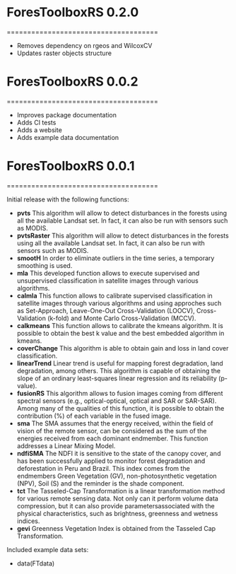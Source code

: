 # ForesToolboxRS 0.2.0
=====================================

* Removes dependency on rgeos and WilcoxCV
* Updates raster objects structure

# ForesToolboxRS 0.0.2
=====================================

* Improves package documentation
* Adds CI tests
* Adds a website
* Adds example data documentation


# ForesToolboxRS 0.0.1
=====================================

Initial release with the following functions:

* **pvts** This algorithm will allow to detect disturbances in the forests using all the available Landsat set. In fact, it can also be run with sensors such as MODIS.
* **pvtsRaster** This algorithm will allow to detect disturbances in the forests using all the available Landsat set. In fact, it can also be run with sensors such as MODIS.
* **smootH** In order to eliminate outliers in the time series, a  temporary smoothing is used.
* **mla** This developed function allows to execute supervised and unsupervised classification in satellite images through various algorithms.
* **calmla** This function allows to calibrate supervised classification in satellite images through various algorithms and using approches such as Set-Approach, Leave-One-Out Cross-Validation (LOOCV), Cross-Validation (k-fold) and Monte Carlo Cross-Validation (MCCV).
* **calkmeans** This function allows to calibrate the kmeans algorithm. It is possible to obtain the best k value and the best embedded algorithm in kmeans.
* **coverChange** This algorithm is able to obtain gain and loss in land cover classification.
* **linearTrend** Linear trend is useful for mapping forest degradation, land degradation, among others. This algorithm is capable of obtaining the slope of an ordinary least-squares linear regression and its reliability (p-value).
* **fusionRS** This algorithm allows to fusion images coming from different spectral sensors (e.g., optical-optical, optical and SAR or SAR-SAR). Among many of the qualities of this function, it is possible to obtain the contribution (%) of each variable in the fused image.
* **sma** The SMA assumes that the energy received, within the field of vision of the remote sensor, can be considered as the sum of the energies received from each dominant endmember. This function addresses a Linear Mixing Model.
* **ndfiSMA** The NDFI it is sensitive to the state of the canopy cover, and has been successfully applied to monitor forest degradation and deforestation in Peru and Brazil. This index comes from the endmembers Green Vegetation (GV), non-photosynthetic vegetation (NPV), Soil (S) and the reminder is the shade component.
* **tct** The Tasseled-Cap Transformation is a linear transformation method for various remote sensing data. Not only can it perform volume data compression, but it can also provide parametersassociated with the physical characteristics, such as brightness, greenness and wetness indices.
* **gevi** Greenness Vegetation Index is obtained from the Tasseled Cap Transformation.

 
Included example data sets: 
* data(FTdata)


